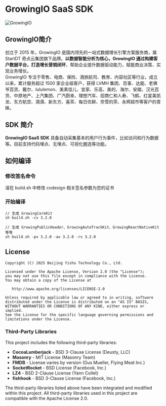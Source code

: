 GrowingIO SaaS SDK
======
![GrowingIO](https://www.growingio.com/vassets/images/home_v3/gio-logo-primary.svg)  

## GrowingIO简介
创立于 2015 年，GrowingIO 是国内领先的一站式数据增长引擎方案服务商，属 StartDT 奇点云集团旗下品牌。**以数据智能分析为核心，GrowingIO 通过构建客户数据平台，打造增长营销闭环**，帮助企业提升数据驱动能力，赋能商业决策、实现业务增长。   
GrowingIO 专注于零售、电商、保险、酒旅航司、教育、内容社区等行业，成立以来，累计服务超过 1500 家企业级客户，获得 LVMH 集团、百事、达能、老佛爷百货、戴尔、lululemon、美素佳儿、宜家、乐高、美的、海尔、安踏、汉光百货、中原地产、上汽集团、广汽蔚来、理想汽车、招商仁和人寿、飞鹤、红星美凯龙、东方航空、滴滴、新东方、喜茶、每日优鲜、奈雪的茶、永辉超市等客户的青睐。

## SDK 简介
**GrowingIO SaaS SDK** 具备自动采集基本的用户行为事件，比如访问和行为数据等。目前支持代码埋点、无埋点、可视化圈选等功能。

## 如何编译

### 修改签名命令

请在 build.sh 中修改 codesign 相关签名参数为您的证书

### 开始编译

```shell
// 生成 GrowingCoreKit
sh build.sh -cv 3.2.0

// 生成 GrowingPublicHeader、GrowingAutoTrackKit、GrowingReactNativeKit 等等
sh build.sh -pv 3.2.0 -av 3.2.0 -rv 3.2.0
```

## License

```
Copyright (C) 2025 Beijing Yishu Technology Co., Ltd.

Licensed under the Apache License, Version 2.0 (the "License");
you may not use this file except in compliance with the License.
You may obtain a copy of the License at

   http://www.apache.org/licenses/LICENSE-2.0

Unless required by applicable law or agreed to in writing, software
distributed under the License is distributed on an "AS IS" BASIS,
WITHOUT WARRANTIES OR CONDITIONS OF ANY KIND, either express or implied.
See the License for the specific language governing permissions and
limitations under the License.
```

### Third-Party Libraries

This project includes the following third-party libraries:

- **CocoaLumberjack** - BSD 3-Clause License (Deusty, LLC)
- **Masonry** - MIT License (Masonry Team)  
- **FMDB** - License varies by version (Gus Mueller, Flying Meat Inc.)
- **SocketRocket** - BSD License (Facebook, Inc.)
- **LZ4** - BSD 2-Clause License (Yann Collet)
- **fishhook** - BSD 3-Clause License (Facebook, Inc.)

The third-party libraries listed above have been integrated and modified within this project. All third-party libraries used in this project are compatible with the Apache License 2.0.
